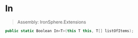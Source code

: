 ﻿

# In

> Assembly: IronSphere.Extensions

```csharp
public static Boolean In<T>(this T this, T[] listOfItems);
```



 